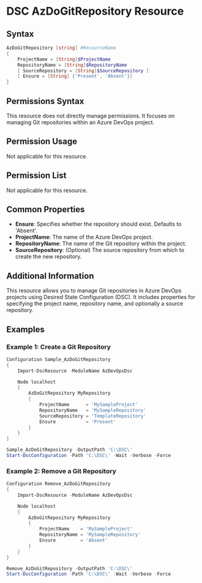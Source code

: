 # DSC AzDoGitRepository Resource

## Syntax

```PowerShell
AzDoGitRepository [string] #ResourceName
{
    ProjectName = [String]$ProjectName
    RepositoryName = [String]$RepositoryName
    [ SourceRepository = [String]$SourceRepository ]
    [ Ensure = [String] {'Present', 'Absent'}]
}
```

## Permissions Syntax

This resource does not directly manage permissions. It focuses on managing Git repositories within an Azure DevOps project.

## Permission Usage

Not applicable for this resource.

## Permission List

Not applicable for this resource.

## Common Properties

- __Ensure__: Specifies whether the repository should exist. Defaults to 'Absent'.
- __ProjectName__: The name of the Azure DevOps project.
- __RepositoryName__: The name of the Git repository within the project.
- __SourceRepository__: (Optional) The source repository from which to create the new repository.

## Additional Information

This resource allows you to manage Git repositories in Azure DevOps projects using Desired State Configuration (DSC). It includes properties for specifying the project name, repository name, and optionally a source repository.

## Examples

### Example 1: Create a Git Repository

```PowerShell
Configuration Sample_AzDoGitRepository
{
    Import-DscResource -ModuleName AzDevOpsDsc

    Node localhost
    {
        AzDoGitRepository MyRepository
        {
            ProjectName      = 'MySampleProject'
            RepositoryName   = 'MySampleRepository'
            SourceRepository = 'TemplateRepository'
            Ensure           = 'Present'
        }
    }
}

Sample_AzDoGitRepository -OutputPath 'C:\DSC\'
Start-DscConfiguration -Path 'C:\DSC\' -Wait -Verbose -Force
```

### Example 2: Remove a Git Repository

```PowerShell
Configuration Remove_AzDoGitRepository
{
    Import-DscResource -ModuleName AzDevOpsDsc

    Node localhost
    {
        AzDoGitRepository MyRepository
        {
            ProjectName    = 'MySampleProject'
            RepositoryName = 'MySampleRepository'
            Ensure         = 'Absent'
        }
    }
}

Remove_AzDoGitRepository -OutputPath 'C:\DSC\'
Start-DscConfiguration -Path 'C:\DSC\' -Wait -Verbose -Force
```
